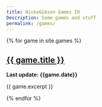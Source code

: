```yaml
---
title: NickoGibson Games IO
Description: Some games and stuff
permalink: /games/
---
```


{% for game in site.games %}
  <h2>
    <a href="{{ game.url }}">
      {{ game.title }} 
    </a>
  </h2>
  <b> Last update: {{game.date}}</b>
  <p>{{ game.excerpt  }}</p>
{% endfor %}
